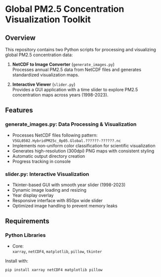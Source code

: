 # Global PM2.5 Concentration Visualization Toolkit

## Overview
This repository contains two Python scripts for processing and visualizing global PM2.5 concentration data:

1. **NetCDF to Image Converter** (`generate_images.py`)  
   Processes annual PM2.5 data from NetCDF files and generates standardized visualization maps.

2. **Interactive Viewer** (`slider.py`)  
   Provides a GUI application with a time slider to explore PM2.5 concentration maps across years (1998-2023).

## Features
### generate_images.py: Data Processing & Visualization
- Processes NetCDF files following pattern: `V5GL0502.HybridPM25c_0p05.Global.??????-??????.nc`
- Implements non-uniform color classification for scientific visualization
- Generates high-resolution (300dpi) PNG maps with consistent styling
- Automatic output directory creation
- Progress tracking in console

### slider.py: Interactive Visualization
- Tkinter-based GUI with smooth year slider (1998-2023)
- Dynamic image loading and resizing
- Year display overlay
- Responsive interface with 850px wide slider
- Optimized image handling to prevent memory leaks

## Requirements
### Python Libraries
- Core:  
  `xarray`, `netCDF4`, `matplotlib`, `pillow`, `tkinter`

Install with:
```bash
pip install xarray netCDF4 matplotlib pillow